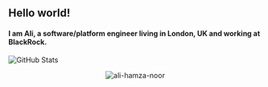 ## Hello world! 
#### I am Ali, a software/platform engineer living in London, UK and working at BlackRock.

![GitHub Stats](https://github-readme-stats.vercel.app/api?username=ali-hamza-noor&show_icons=true&theme=radical)

<p align="center"><img src="https://github-readme-streak-stats.herokuapp.com/?user=ali-hamza-noor&theme=radical" alt="ali-hamza-noor" /></p>

